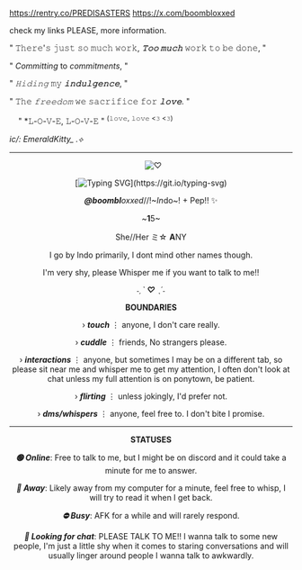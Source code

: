 
‎https://rentry.co/PREDISASTERS  ‎   ‎  ‎  ‎   ‎  ‎  ‎   ‎  ‎  ‎   ‎  ‎  ‎   ‎  ‎  ‎   ‎  ‎  ‎   ‎ ‎   ‎  ‎  ‎   ‎  ‎  ‎   ‎  ‎  ‎   ‎  ‎  ‎   ‎  ‎  ‎   ‎  ‎  ‎   ‎  ‎   ‎  ‎   ‎  ‎  ‎   ‎  ‎  ‎   ‎  ‎  ‎   ‎  ‎  ‎   ‎  ‎  ‎   ‎  ‎  ‎   ‎  ‎  ‎   ‎  ‎  ‎   ‎  ‎  ‎   ‎  ‎  ‎   ‎  ‎  ‎   ‎  ‎  ‎   ‎  ‎  ‎   ‎  ‎  ‎   ‎  ‎  ‎   ‎  ‎  ‎   ‎  ‎  ‎   ‎  ‎  ‎   ‎  ‎  ‎   ‎  ‎  ‎   ‎  ‎  ‎   ‎  ‎   ‎  ‎  ‎   ‎  ‎  ‎    ‎   ‎  ‎  ‎   ‎  ‎  ‎   ‎  ‎  ‎   ‎  ‎  ‎   ‎  ‎ ‎  ‎  ‎  ‎‎ ‎‎ https://x.com/boombloxxed

 check my links PLEASE, more information.
 ‎   ‎  ‎  ‎   ‎  ‎  ‎   ‎  ‎  ‎   ‎  ‎  ‎   ‎  ‎  ‎   ‎  ‎  ‎   ‎  ‎ 

" 𝚃𝚑𝚎𝚛𝚎'𝚜 𝚓𝚞𝚜𝚝 𝚜𝚘 𝚖𝚞𝚌𝚑 𝚠𝚘𝚛𝚔, ***𝚃𝚘𝚘 𝚖𝚞𝚌𝚑*** 𝚠𝚘𝚛𝚔 𝚝𝚘 𝚋𝚎 𝚍𝚘𝚗𝚎, "

 ‎" *Committing* to *commitments*, "

 " *𝙷𝚒𝚍𝚒𝚗𝚐* 𝚖𝚢 ***𝚒𝚗𝚍𝚞𝚕𝚐𝚎𝚗𝚌𝚎***, "
 ‎ ‎ ‎ ‎ ‎  ‎   ‎  ‎ ‎ ‎ ‎ ‎  ‎   ‎  ‎ ‎ ‎ ‎ ‎  ‎   ‎  ‎ ‎ ‎ ‎ ‎  ‎   ‎  ‎ ‎ ‎ ‎ ‎ ‎ ‎  ‎   ‎  ‎ ‎ ‎ ‎ ‎  ‎   ‎  ‎ ‎ ‎ ‎ ‎   ‎ ‎ ‎ ‎ ‎  ‎   ‎  ‎ ‎ ‎ ‎ ‎  ‎   ‎  ‎ ‎ ‎ ‎ ‎  ‎   ‎ ‎   ‎  ‎ ‎ ‎ ‎ ‎  ‎   ‎  ‎ ‎ ‎  ‎   ‎  ‎ ‎ ‎ ‎ ‎  ‎   ‎  ‎ ‎ ‎ ‎ ‎ ‎ ‎ ‎ ‎  ‎   ‎  ‎ ‎ ‎ ‎ ‎  ‎   ‎  ‎  ‎   ‎  ‎ ‎ ‎ ‎ ‎  ‎   ‎  ‎  ‎   ‎  ‎   ‎  ‎  ‎   ‎  ‎  ‎   ‎  ‎  ‎ ‎ ‎ ‎ ‎  ‎   ‎    ‎   ‎  ‎ ‎   ‎ ‎   ‎  ‎  ‎   ‎  ‎  
 
 " 𝚃𝚑𝚎 *𝚏𝚛𝚎𝚎𝚍𝚘𝚖* 𝚠𝚎 𝚜𝚊𝚌𝚛𝚒𝚏𝚒𝚌𝚎 𝚏𝚘𝚛 ***𝚕𝚘𝚟𝚎***. "

  ‎ ‎ ‎ ‎ ‎" *𝙻-𝙾-𝚅-𝙴, 𝙻-𝙾-𝚅-𝙴 " <sup>(𝚕𝚘𝚟𝚎, 𝚕𝚘𝚟𝚎 <𝟹 <𝟹)</sup>

‎*ic/: EmeraldKitty_ .⟡*
***
 <div align="center">
  
 ‎  ‎  ![♡](https://media1.tenor.com/m/1nnU0vlyn0MAAAAd/library-of-ruina.gif)


[![Typing SVG](https://readme-typing-svg.demolab.com?font=Arita+BuriM&weight=100&size=19&duration=2000&color=F7CF67&center=true&vCenter=true&width=600&height=100&lines=Open+the+cur-tains%2C+Lights-on%2C;Don't+miss+a+moment+of+this+Experiment.;Oh%2C+the+book+is+strange%2C;Like+clockwork+orange%2C;Keep+your+eyes+buttered+till'+the+end.;Which+%22You%22+are+you+going+to+be%3F;(Hm-mm-mm);Inside+the+mirror+do+you+see+(Ha-ah);Someone+else+in+that+body%3F;Dance+for+me%E2%80%94;One+and+Two+and%2C;Three+and%2C;Turn+around%2C;Sit+like+a+doggy%2C;Till'+I+finish+my+read!;Cut+it+off%2C+cut+down+your+loss%2C;All+that+stubborn+loyalty+is+gonna+get+you+killed%2C;In+a+world+built+on+convenient+theories.;For+all+the+puppets+on+TV%2C;There+is+comfort+in+the+strings.;If+you're+gonna+control+me%2C;At+least+make+it+interesting%2C+theatrically~;How+does+it+feel+to+be+free%3F;(Hm-mm-mm);Why+don't+you+try+it+yourself%3F+(Ha-ah-ah);The+gate+opened+on+me%2C;So+i+leaped%E2%80%94;Down%2C+down%2C+and+down+I+go;I+tell+myself+I'm+a+tough+girl;Down%2C+down%2C+and+down+I+go%2C;I+could+never%2C+ever%2C+ever+touch+the+soil.;My+heart+goes+right%2C;My+head+goes+left%2C;And+end+up+on+your+bed.;(Huh-ah.);Sure%2C+I'll+be+your+marionette+;Here%2C+tug+on+my+thread;Spread+me+open+for+dolly+pink%2C+snow+white+artificial+beauty;%E2%80%94Maybe+we're+all+cold+machines;Stuffed+in+the+human+skin%2C;With+human+sins%2C;Sewed+up+by+the+gods+of+the+city;Cut+it+off%2C+you've+already+lost;All+that+precious+Bravery%2C;Is+gonna+get+you+hurt;In+a+world+that+feeds+on+the+minority;May+that+self-centered+belief+lead+you+to+peace;If+you're+gonna+replace+me%2C;At+least+have+the+audacity+to+kill+me+thoroughly~;When+does+it+end+for+me%3F;(Hm-mm-mm);I+think+I+am+done+with+everything%2C+(Ha-ah);Now+I'm+ready+to+leave;Dragging+out%2C;One+line%2C+Two+lines%2C+Three+lines%2C;Connect+our+hands%2C+When+I+no+longer+can+live+on+knowledge+alone;(You+gave+me+strength%2C);Hopeful+curiosity;(Maybe+there+are+still+happy+answers+left+for+my+discovery);What's+the+color+of+the+electric+sheep+you+see%3F;And+if+you+love+me%2C;Can+you+love+your+everything+too%2C;For+me..%3F)](https://git.io/typing-svg)

***‎@boombl****oxxed*//!~*In*do~! + Pep!! ✨

~**1**5~

She//Her ミ☆ **A**NY

I go by Indo primarily, I dont mind other names though.

‎‎I'm very shy, please Whisper me if you want to talk to me!!

*˗ˏˋ **♡** ˎˊ˗*
<div></div>


**BOUNDARIES**

› ***touch*** ⋮ anyone, I don't care really.

› ***cuddle*** ⋮ friends, No strangers please.

› ***interactions*** ⋮ anyone, but sometimes I may be on a different tab, so please sit near me and whisper me to get my attention, I often don't look at chat unless my full attention is on ponytown, be patient.

› ***flirting*** ⋮ unless jokingly, I'd prefer not.

› ***dms/whispers*** ⋮ anyone, feel free to. I don't bite I promise.

***
**STATUSES**

***🟢 Online***:
Free to talk to me, but I might be on discord and it could take a minute for me to answer.

***🌙 Away***:
Likely away from my computer for a minute, feel free to whisp, I will try to read it when I get back.

***⛔ Busy***:
AFK for a while and will rarely respond.

***💬 Looking for chat***:
PLEASE TALK TO ME!! I wanna talk to some new people, I'm just a little shy when it comes to staring conversations and will usually linger around people I wanna talk to awkwardly.
